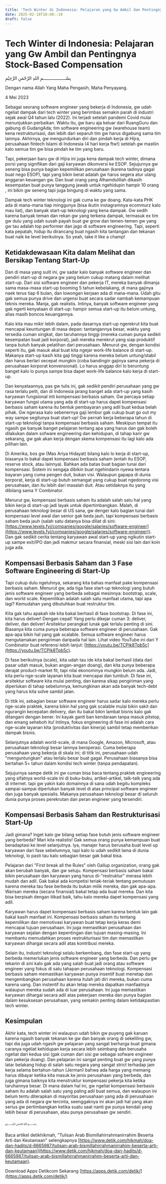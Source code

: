 ```yaml
---
title: 'Tech Winter di Indonesia: Pelajaran yang Gw Ambil dan Pentingnya Stock-Based Compensation'
date: 2025-02-18T18:40::10
draft: false
---
```


# Tech Winter di Indonesia: Pelajaran yang Gw Ambil dan Pentingnya Stock-Based Compensation

بِسْــــــــــــــــــمِ اللهِ الرَّحْمَنِ الرَّحِيْمِ

Dengan nama Allah Yang Maha Pengasih, Maha Penyayang.

4 Mei 2023

Sebagai seorang software engineer yang bekerja di Indonesia, gw udah ngeliat dampak dari tech winter yang berimbas semakin parah di industri sejak awal Q4 tahun lalu (2022). Ini terjadi setelah pandemi Covid mulai menunjukkan perbaikan. Waktu itu, gw baru aja keluar dari RuangGuru dan gabung di GudangAda; tim software engineering gw (warehouse team) kena restrukturisasi, dan lebih dari separuh tim gw harus digabung sama tim lainnya. Akhirnya, gw mengundurkan diri dan pindah kerja di Hijra, perusahaan fintech Islami di Indonesia (4 hari kerja ftw!) setelah gw mastiin kalo semua tim gw bisa pindah ke tim yang baru.

Tapi, pekerjaan baru gw di Hijra ini juga kena dampak tech winter, dimana porsi yang signifikan dari gaji karyawan dikonversi ke ESOP. Sejujurnya gw seneng bisa punya bagian kepemilikan perusahaan (karena tadinya gagal buat nego ESOP), tapi yang bikin berat adalah gw harus segera atur ulang anggaran keuangan gw. Dan buat orang yang Alhamdulillah dikasih kesempatan buat punya tanggung jawab untuk ngehidupin hampir 10 orang , ini bikin gw seneng tapi juga bingung di waktu yang sama.

Dampak tech winter teknologi ini gak cuma ke gw doang. Kata-kata PHK ada di mana-mana tiap minggunya (bisa ikutin instagramnya ecommurz kalo mau liat), dan banyak start-up teknologi yang kena dampak. Gw sedih karena banyak teman dan rekan gw yang terkena dampak, termasuk ex tim gw dulu yang udah susah payah buat gw grow dan temen-temen gw yang gw tau adalah top performer dan jago di software engineering. Tapi, seperti kata pepatah, hidup itu dirancang buat ngasih kita tantangan dan tekanan buat naik ke level berikutnya. So yeah, take it like a champ!

## **Ketidakdewasaan Kita dalam Melihat dan Bersikap Tentang Start-Up**

Dan di masa yang sulit ini, gw sadar kalo banyak software engineer dan pendiri start-up di negara gw yang belum cukup matang dalam melihat start-up. Dari sisi software engineer dan pekerja IT, mereka banyak dimanja sama masa-masa start-up booming 5 tahun kebelakang, di mana gajinya naek terus tiap 6 bulan, dan lowongan kerjaan ada di mana-mana. Udah gitu gak semua punya drive dan urgensi buat secara sadar nambah kemampuan teknis mereka. Manja, gak realistis. Intinya, banyak software engineer yang gak ngerti kenyataan di start-up: hampir semua start-up itu belum untung, alias masih boncos keuangannya.

Kalo kita mau mikir lebih dalam, pada dasarnya start-up ngerekrut kita buat mencapai keuntungan di masa depan: tantangannya besar, waktu yang tersedia cuman singkat, dan taruhannya tinggi (mereka cuman punya sedikit kesempatan buat jadi korporat), jadi mereka merekrut yang siap produktif tanpa butuh banyak pelatihan dari perusahaan. Menurut gw, dengan kondisi seperti itu, gak masuk akal buat kita ngejar work-life balance di start-up. Makanya start-up kasih kita gaji tinggi karena mereka belum untung/stabil dan harus berlari secepat mungkin (coba bandingin gajinya sama pekerja di perusahaan korporat konvensional). Lo harus anggap diri lo beruntung banget kalo lo punya sampe bisa dapet work-life balance kalo kerja di start-up.

Dan kenyataannya, pas gw tulis ini, gak sedikit pendiri perusahaan yang gw rasa terlalu pelit, dan di Indonesia jarang banget ada start-up yang kasih karyawan fungsional inti kompensasi berbasis saham. Gw percaya setiap karyawan fungsi utama yang ada di start-up harus dapet kompensasi berbasis saham karena itu bentuk pembayaran yang adil buat kedua belah pihak. Gw ngerasa kalo sebenernya gaji lembur gak cukup buat go out my way sampe segitunya buat start-up! Gw pernah kerja beberapa tahun di start-up teknologi tanpa kompensasi berbasis saham. Meskipun tempat itu ngasih gw banyak banget pelajaran tentang apa yang harus dan gak boleh dilakukan dalam sofware engineering dan kehidupan, di tahap karir gw sekarang, gw gak akan kerja dengan skema kompensasi itu lagi kalo ada pilihan lain.

Di Amerika, bos gw (Mas Ariya Hidayat) bilang kalo lo kerja di start-up, biasanya lo bakal dapet kompensasi berbasis saham (entah itu ESOP, reserve stock, atau lainnya). Bahkan ada batas buat bagian tunai dari kompensasi. Sistem ini sengaja dibikin buat ngehindarin nyewa tentara bayaran yang cuma pengen duit, bukan visi. Walaupun gapapa di dunia korporat, kerja di start-up butuh semangat yang cukup buat ngedorong visi perusahaan, dan itu lebih dari masalah duit. Atau setidaknya itu yang dibilang sama Y Combinator.

Menurut gw, kompensasi berbasis saham itu adalah salah satu hal yang bikin kerja di start-up jadi layak untuk dipertimbangkan. Malah, di perusahaan teknologi besar di US sana, gw denger kalo bagian tunai dari kompensasi level awal dan senior gak beda jauh, tapi kompensasi berbasis saham beda jauh (salah satu datanya bisa diliat di sini: [https://www.levels.fyi/companies/google/salaries/software-engineer](https://www.levels.fyi/companies/google/salaries/software-engineer)). Dan gak sedikit cerita tentang karyawan awal start-up yang ngikutin start-up sampe exit/IPO dan jadi makmur secara finansial, meski sisi lain dari koin juga ada.

## **Kompensasi Berbasis Saham dan 3 Fase Software Engineering di Start-Up**

Tapi cukup dulu ngeluhnya, sekarang kita bahas manfaat pake kompensasi berbasis saham. Menurut gw, ada tiga fase start-up teknologi yang butuh jenis software engineer yang berbeda sebagai mesinnya: bootstrap, scale, dan world scale. Kepemilikan adalah salah satu manfaat utama, tapi apa lagi? Kemudahan yang dibutuhkan buat restruktur tim.

Kita gak tahu apakah ide kita bakal berhasil di fase bootstrap. Di fase ini, kita harus deliver! Dengan cepat! Yang perlu dikejar cuman 3: deliver, deliver, dan deliver! Arsitektur perangkat lunak gak terlalu penting di sini. Biasanya kita cuma punya beberapa software engineer di perusahaan. Gak apa-apa bikin hal yang gak scalable. Semua software engineer harus mengutamakan pengiriman daripada hal lain. Lihat video YouTube ini dari Y Combinator buat referensi lebih lanjut: [https://youtu.be/TCPjk8Tpb5c](https://youtu.be/TCPjk8Tpb5c).

Di fase berikutnya (scale), kita udah tau ide kita bakal berhasil (data dari pasar udah masuk, bukan angan-angan doang), dan kita punya beberapa derajat product-market fit, tapi nilai ekonominya mungkin belum ada. Jadi, kita perlu nge-scale layanan kita buat mencapai dan tumbuh. Di fase ini, arsitektur software kita mulai penting, dan karena sikap pengiriman yang diperlukan di tahap sebelumnya, kemungkinan akan ada banyak tech-debt yang harus kita solve sambil jalan.

Di titik ini, sebagian besar software engineer harus sadar kalo mereka perlu nge-scale praktek, karena bikin hal yang gak scalable mulai bikin sakit dan ngurangin kecepatan delivery, dan itu bakal bikin lambat bisnis kalo gak ditangani dengan bener. Ini kayak ganti ban kendaraan tanpa masuk pitstop, dan emang seheboh itu! Intinya, fokus engineering di fase ini adalah cara nge-scale layanan kita (produktivitas dan kinerja) sambil tetap memberikan dampak bisnis.

Selanjutnya adalah world-scale, di mana Google, Amazon, Microsoft, atau perusahaan teknologi besar lainnya beroperasi. Cuma beberapa perusahaan yang bekerja di skala ini; di titik ini, perusahaan udah "menguntungkan" atau terlalu besar buat gagal. Perusahaan biasanya bisa bertahan 5+ tahun dalam kondisi tech winter (tanpa pendapatan).

Sejujurnya sampe detik ini gw cuman bisa baca tentang praktek engineering yang sifatnya world-scale ini di buku-buku, artikel-artikel, talk-talk yang ada di internet. tapi gw yakin kalo domainnya di sana udah begitu kompleks sampai-sampai diperlukan banyak level di atas principal software engineer dan juga banyak spesialis. Makanya perusahaan teknologi besar di seluruh dunia punya proses perekrutan dan peran engineer yang tersendiri.

## Kompensasi Berbasis Saham dan Restrukturisasi Start-Up

Jadi gimana? Inget kalo gw bilang setiap fase butuh jenis software engineer yang berbeda? Mari kita realistis! Gak semua orang punya kemampuan buat beradaptasi ke level selanjutnya. Iya, manajer harus berusaha buat level up karyawan dari fase sebelumnya, tapi kalo lo udah sedikit lama di dunia teknologi, lo pasti tau kalo sebagian besar gak bakal bisa.

Pelajaran dari "First break all the Rules" oleh Gallup organization, orang gak akan berubah banyak, dan gw setuju. Kompensasi berbasis saham bakal bikin perusahaan dan karyawan yang harus di-"restruktur" merasa lebih mudah dan adil. Gak bakal ada kompetisi teriak-teriak tentang pemutusan karena mereka tau fase berbeda itu bukan milik mereka, dan gak apa-apa. Warisan mereka (secara finansial) bakal tetap ada buat mereka. Dan kita bisa berpisah dengan itikad baik, tahu kalo mereka dapet kompensasi yang adil.

Karyawan harus dapet kompensasi berbasis saham karena bentuk lain gak bakal kasih manfaat ini. Kompensasi berbasis saham itu tentang kepemilikan dan memotivasi karyawan buat tetap kerja keras demi mencapai tujuan perusahaan. Ini juga memastikan perusahaan dan karyawan sejalan dengan kepentingan dan tujuan masing-masing. Ini membantu memudahkan proses restrukturisasi tim dan memastikan karyawan dihargai secara adil atas kontribusi mereka.

Selain itu, industri teknologi selalu berkembang, dan fase start-up yang berbeda memerlukan jenis software engineer yang berbeda. Dan perlu gw tekanin di sini kalo gak ada yang salah buat jadi orang atau software engineer yang fokus di satu tahapan perusahaan teknologi. Kompensasi berbasis saham memastikan karyawan punya insentif buat menetap dan mengembangkan perusahaan karena itulah jati diri mereka, bukan cuma karena uang. Dan instentif itu akan tetap mereka dapatkan manfaatnya walaupun mereka sudah ada di luar perusahaan. Ini juga memastikan karyawan dihargai secara adil atas pekerjaan mereka dan punya bagian dalam kesuksesan perusahaan, yang semakin penting dalam ketidakpastian tech winter.

## Kesimpulan

Akhir kata, tech winter ini walaupun udah bikin gw puyeng gak karuan karena ngasih banyak tekanan ke gw dan banyak orang di sekeliling gw, tapi dia juga udah ngasih gw pelajaran yang sangat berharga buat gimana caranya ngeliat kehidupan kerja secara lebih seimbang dan berusaha ngeliat dari kedua sisi (gak cuman dari sisi gw sebagai sofware engineer dan pekerja doang). Dan pelajaran ini sangat penting buat gw yang punya latar belakang hidup di salah satu negara yang sangat strict terhadap jam kerja selama bertahun-tahun (Jerman) bahwa ada harga yang memang harus dibayar ketika kita masuk ke jenis perusahaan yang berbeda, dan juga gimana baiknya kita menstruktur kompensasi pekerja kita ketika taruhannya besar. Di mana dalam hal ini, gw ngeliat kompensasi berbasis saham itu adalah salah satu yang paling adil buat semua, dan walaupun ini belum tentu diterapkan di mayoritas perusahaan yang ada di perusahaan yang ada di negara gw tercinta, seenggaknya ini akan jadi hal yang akan serius gw pertimbangkan ketika suatu saat nanti gw punya kendali yang lebih besar di perusahaan, atau punya perusahaan gw sendiri.

﷽

Baca artikel detikhikmah, "Tulisan Arab Bismillahirrahmanirrahim Beserta Arti dan Keutamaan" selengkapnya [https://www.detik.com/hikmah/doa-dan-hadits/d-6665987/tulisan-arab-bismillahirrahmanirrahim-beserta-arti-dan-keutamaan](https://www.detik.com/hikmah/doa-dan-hadits/d-6665987/tulisan-arab-bismillahirrahmanirrahim-beserta-arti-dan-keutamaan).

Download Apps Detikcom Sekarang [https://apps.detik.com/detik/](https://apps.detik.com/detik/)
